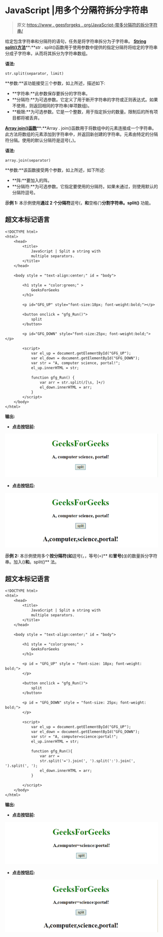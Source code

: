 # JavaScript |用多个分隔符拆分字符串

> 原文:[https://www . geesforgeks . org/JavaScript-带多分隔符的拆分字符串/](https://www.geeksforgeeks.org/javascript-split-a-string-with-multiple-separators/)

给定包含字符串和分隔符的语句，任务是将字符串拆分为子字符串。
[**String split()方法**](https://www.geeksforgeeks.org/javascript-string-prototype-split-function/)**:**str . split()函数用于使用参数中提供的指定分隔符将给定的字符串分成子字符串，从而将其拆分为字符串数组。

**语法:**

```
str.split(separator, limit)
```

**参数:**该功能接受三个参数，如上所述，描述如下:

*   **字符串:**此参数保存要拆分的字符串。
*   **分隔符:**为可选参数。它定义了用于断开字符串的字符或正则表达式。如果不使用，则返回相同的字符串(单项数组)。
*   **极限:**为可选参数。它是一个整数，用于指定拆分的数量。限制后的所有项目都将被丢弃。

[**Array join()函数**](https://www.geeksforgeeks.org/javascript-array-prototype-join-function/)**:**Array . join()函数用于将数组中的元素连接成一个字符串。此方法将数组的元素添加到字符串中，并返回新创建的字符串。元素由特定的分隔符分隔。使用的默认分隔符是逗号(，)。

**语法:**

```
array.join(separator)
```

**参数:**该函数接受两个参数，如上所述，如下所述:

*   **阵:**要加入的阵。
*   **分隔符:**为可选参数。它指定要使用的分隔符。如果未通过，则使用默认的分隔符逗号。

**示例 1:** 本示例使用**通过 2 个分隔符**逗号(，**和**空格(')**分割字符串。split()** 功能。

## 超文本标记语言

```
<!DOCTYPE html>
<html>
    <head>
        <title>
            JavaScript | Split a string with
            multiple separators.
        </title>
    </head>

    <body style = "text-align:center;" id = "body">

        <h1 style = "color:green;" >
            GeeksForGeeks
        </h1>

        <p id="GFG_UP" style="font-size:18px; font-weight:bold;"></p>

        <button onclick = "gfg_Run()">
            split
        </button>

        <p id="GFG_DOWN" style="font-size:25px; font-weight:bold;"></p>

        <script>
            var el_up = document.getElementById("GFG_UP");
            var el_down = document.getElementById("GFG_DOWN");
            var str = "A, computer science, portal!";
            el_up.innerHTML = str;

            function gfg_Run() { 
                var arr = str.split(/[\s, ]+/)
                el_down.innerHTML = arr;    
            }
        </script>
    </body>
</html>                   
```

**输出:**

*   **点击按钮前:**

![](img/daf7ebdd14fedd11990c47522039bc22.png)

*   **点击按钮后:**

![](img/c1ae980dd7976430490b997162a1c2f6.png)

**示例 2:** 本示例使用多个**按分隔符(如**逗号(，，等号(=)** 和**冒号(:)**)的数量拆分字符串。加入()**和**。split()** 法。

## 超文本标记语言

```
<!DOCTYPE html>
<html>
    <head>
        <title>
            JavaScript | Split a string with
            multiple separators.
        </title>
    </head>

    <body style = "text-align:center;" id = "body">

        <h1 style = "color:green;" >
            GeeksForGeeks
        </h1>

        <p id = "GFG_UP" style = "font-size: 18px; font-weight: bold;">
        </p>

        <button onclick = "gfg_Run()">
            split
        </button>

        <p id = "GFG_DOWN" style = "font-size: 25px; font-weight: bold;">
        </p>

        <script>
            var el_up = document.getElementById("GFG_UP");
            var el_down = document.getElementById("GFG_DOWN");
            var str = "A, computer=science:portal!";
            el_up.innerHTML = str;

            function gfg_Run(){
                var arr =
                str.split('=').join(', ').split(':').join(', ').split(', ');
                el_down.innerHTML = arr;    
            }

        </script>
    </body>
</html>                   
```

**输出:**

*   **点击按钮前:**

![](img/09495e7a44efbed9535b0cc88442dbef.png)

*   **点击按钮后:**

![](img/19d624803d20eaed3c1642080b4473f1.png)